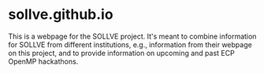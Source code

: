 # sollve.github.io
This is a webpage for the SOLLVE project. It's meant to combine information for SOLLVE from different institutions, e.g., information from their webpage on this project, and to provide information on upcoming and past ECP OpenMP hackathons.
